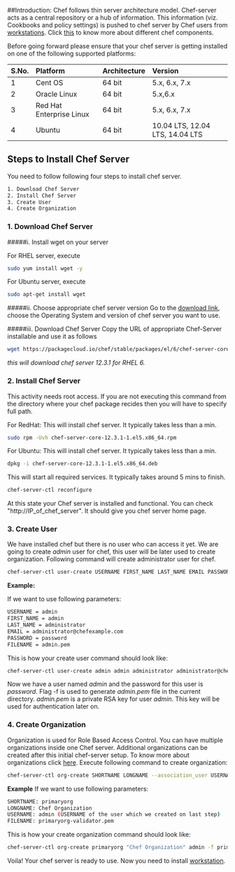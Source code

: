 ##Introduction: 
Chef follows thin server architecture model. Chef-server acts as a central repository or a hub of information. This information (viz. Cookbooks and policy settings) is pushed to chef server by Chef users from [workstations](https://github.com/ManishDevops/Chef-Starter-Guide/blob/master/Chef-Workstation-Setup.md).  Click [this](https://docs.chef.io/chef_overview.html) to know more about different chef components.

Before going forward please ensure that your chef server is getting installed on one of the following supported platforms:

|S.No.|Platform|Architecture|Version|
|:------|:-----|:-------|:-------|
|1|Cent OS|64 bit| 5.x, 6.x, 7.x|
|2|Oracle Linux|64 bit|5.x,6.x|
|3|Red Hat Enterprise Linux|64 bit|5.x, 6.x, 7.x|
|4|Ubuntu|64 bit|10.04 LTS, 12.04 LTS, 14.04 LTS|


## Steps to Install Chef Server
You need to follow following four steps to install chef server.  

```sh
1. Download Chef Server 
2. Install Chef Server
3. Create User
4. Create Organization
```

### 1. Download Chef Server
#####i. Install wget on your server

For RHEL server, execute


```sh
sudo yum install wget -y 
```

For Ubuntu server, execute
```sh
sudo apt-get install wget
```

#####ii. Choose appropriate chef server version
Go to the [download link](https://downloads.chef.io/chef-server/), choose the Operating System and version of chef server you want to use. 

#####iii. Download Chef Server
Copy the URL of appropriate Chef-Server installable and use it as follows
```sh
wget https://packagecloud.io/chef/stable/packages/el/6/chef-server-core-12.3.1-1.el6.x86_64.rpm/download
```
*this will download chef server 12.3.1 for RHEL 6.*
          
          
### 2. Install Chef Server
This activity needs root access. If  you are not executing this command from the directory where your chef package recides then you will have to specify full path.

For RedHat:
This will install chef server. It typically takes less than a min.
```sh
sudo rpm -Uvh chef-server-core-12.3.1-1.el5.x86_64.rpm
```
For Ubuntu:
This will install chef server. It typically takes less than a min.
```sh
dpkg -i chef-server-core-12.3.1-1.el5.x86_64.deb
```     

This will start all required services. It typically takes around 5 mins to finish.
```sh
chef-server-ctl reconfigure
```
At this state your Chef server is installed and functional. You can check "http://IP_of_chef_server". It should give you chef server home page.

### 3. Create User
We have installed chef but there is no user who can access it yet. We are going to create *admin* user for chef, this user will be later used to create organization. Following command will create administrator user for chef.
```sh
chef-server-ctl user-create USERNAME FIRST_NAME LAST_NAME EMAIL PASSWORD -f FILENAME
```          
          
**Example:**

If we want to use following parameters:
```sh
USERNAME = admin
FIRST_NAME = admin 
LAST_NAME = administrator
EMAIL = administrator@chefexample.com
PASSWORD = password
FILENAME = admin.pem
```
This is how your create user command should look like:
```sh
chef-server-ctl user-create admin admin administrator administrator@chefexample.com password -f admin.pem
```
Now we have a user named *admin* and the password for this user is *password*. Flag -f is used to generate *admin.pem* file in the current directory. *admin.pem* is a private RSA key for user *admin*. This key will be used for authentication later on.  

### 4. Create Organization
Organization is used for Role Based Access Control. You can have multiple organizations inside one Chef server. Additional organizations can be created after this initial chef-server setup. To know more about organizations click [here](https://docs.chef.io/server_orgs.html). Execute following command to create organization:
```sh
chef-server-ctl org-create SHORTNAME LONGNAME --association_user USERNAME -f FILENAME
```          
**Example**
If we want to use following parameters:
```sh
SHORTNAME: primaryorg
LONGNAME: Chef Organization
USERNAME: admin (USERNAME of the user which we created on last step)
FILENAME: primaryorg-validator.pem
```
This is how your create organization command should look like:
```sh
chef-server-ctl org-create primaryorg "Chef Organization" admin -f primaryorg-validator.pem
```          
Voila! Your chef server is ready to use. Now you need to install [workstation](https://github.com/ManishDevops/Chef-Starter-Guide/blob/master/Chef-Workstation-Setup.md).
          
          
          
          
          
